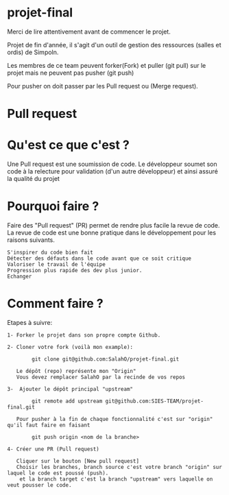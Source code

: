 # projet-final
Merci de lire attentivement avant de commencer le projet.

Projet de fin d'année, il s'agit d'un outil de gestion des ressources (salles et ordis) de Simpoln.

Les membres de ce team peuvent forker(Fork) et puller (git pull) sur le projet mais ne peuvent pas pusher (git push)

Pour pusher on doit passer par les Pull request ou (Merge request).
# Pull request #

# Qu'est ce que c'est ?

Une Pull request est une soumission de code. Le développeur soumet son code à la relecture pour validation (d'un autre développeur) et ainsi assuré la qualité du projet

# Pourquoi faire ?

Faire des "Pull request" (PR) permet de rendre plus facile la revue de code. La revue de code est une bonne pratique dans le développement pour les raisons suivants.

    S'inspirer du code bien fait
    Détecter des défauts dans le code avant que ce soit critique
    Valoriser le travail de l'équipe
    Progression plus rapide des dev plus junior.
    Echanger
    

# Comment faire ?

  Etapes à suivre:
  
    
    1- Forker le projet dans son propre compte Github.

    2- Cloner votre fork (voilà mon example):

            git clone git@github.com:SalahO/projet-final.git
   
       Le dépôt (repo) représente mon "Origin"
       Vous devez remplacer SalahO par la recinde de vos repos
   
    3-  Ajouter le dépôt principal "upstream"
        
            git remote add upstream git@github.com:SIES-TEAM/projet-final.git
            
       Pour pusher à la fin de chaque fonctionnalité c'est sur "origin" qu'il faut faire en faisant 
            
            git push origin <nom de la branche>
            
    4- Créer une PR (Pull request)
    
       Cliquer sur le bouton [New pull request]
       Choisir les branches, branch source c'est votre branch "origin" sur laquel le code est poussé (push).
        et la branch target c'est la branch "upstream" vers laquelle on veut pousser le code.
    
     
        
       
        



  

